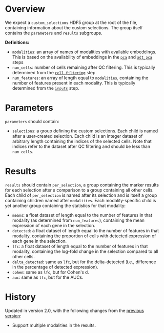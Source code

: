 # Overview

We expect a `custom_selections` HDF5 group at the root of the file, containing information about the custom selections.
The group itself contains the `parameters` and `results` subgroups.

**Definitions:**

- `modalities`: an array of names of modalities with available embeddings.
  This is based on the availability of embeddings in the [`pca`](../pca/v2_0.md) and [`adt_pca`](../adt_pca/v2_0.md) steps
- `num_cells`: number of cells remaining after QC filtering.
  This is typically determined from the [`cell_filtering`](../cell_filtering/v2_0.md) step.
- `num_features`: an array of length equal to `modalities`, containing the number of features present in each modality.
  This is typically determined from the [`inputs`](../inputs/v2_0.md) step.

# Parameters

`parameters` should contain:

- `selections`: a group defining the custom selections.
  Each child is named after a user-created selection.
  Each child is an integer dataset of arbitrary length containing the indices of the selected cells.
  Note that indices refer to the dataset after QC filtering and should be less than `num_cells`.

# Results

`results` should contain `per_selection`, a group containing the marker results for each selection after a comparison to a group containing all other cells.
Each child of `per_selection` is named after its selection and is itself a group containing children named after `modalities`.
Each modality-specific child is yet another group containing the statistics for that modality:

- `means`: a float dataset of length equal to the number of features in that modality (as determined from `num_features`), containing the mean expression of each gene in the selection.
- `detected`: a float dataset of length equal to the number of features in that modality, containing the proportion of cells with detected expression of each gene in the selection.
- `lfc`: a float dataset of length equal to the number of features in that modality, containing the log-fold change in the selection compared to all other cells.
- `delta_detected`: same as `lfc`, but for the delta-detected (i.e., difference in the percentage of detected expression).
- `cohen`: same as `lfc`, but for Cohen's d.
- `auc`: same as `lfc`, but for the AUCs.

# History

Updated in version 2.0, with the following changes from the [previous version](v1_0.md):

- Support multiple modalities in the results.
